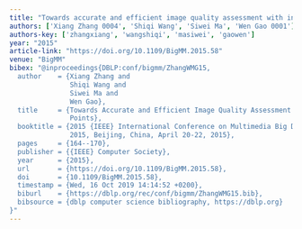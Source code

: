 ```yaml
---
title: "Towards accurate and efficient image quality assessment with interest points"
authors: ['Xiang Zhang 0004', 'Shiqi Wang', 'Siwei Ma', 'Wen Gao 0001']
authors-key: ['zhangxiang', 'wangshiqi', 'masiwei', 'gaowen']
year: "2015"
article-link: "https://doi.org/10.1109/BigMM.2015.58"
venue: "BigMM"
bibex: "@inproceedings{DBLP:conf/bigmm/ZhangWMG15,
  author    = {Xiang Zhang and
               Shiqi Wang and
               Siwei Ma and
               Wen Gao},
  title     = {Towards Accurate and Efficient Image Quality Assessment with Interest
               Points},
  booktitle = {2015 {IEEE} International Conference on Multimedia Big Data, BigMM
               2015, Beijing, China, April 20-22, 2015},
  pages     = {164--170},
  publisher = {{IEEE} Computer Society},
  year      = {2015},
  url       = {https://doi.org/10.1109/BigMM.2015.58},
  doi       = {10.1109/BigMM.2015.58},
  timestamp = {Wed, 16 Oct 2019 14:14:52 +0200},
  biburl    = {https://dblp.org/rec/conf/bigmm/ZhangWMG15.bib},
  bibsource = {dblp computer science bibliography, https://dblp.org}
}"
---
```

